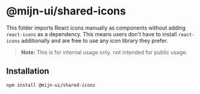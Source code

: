 # @mijn-ui/shared-icons

This folder imports React icons manually as components without adding `react-icons` as a dependency. This means users don't have to install `react-icons` additionally and are free to use any icon library they prefer.

> **Note:** This is for internal usage only. not intended for public usage.

## Installation

```sh
npm install @mijn-ui/shared-icons
```
